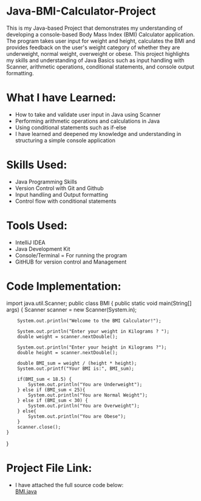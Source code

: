 # Java-BMI-Calculator-Project
This is my Java-based Project that demonstrates my understanding of developing a console-based Body Mass Index (BMI) Calculator application. The program takes user input for weight and height, calculates the BMI and provides feedback on the user's weight category of whether they are underweight, normal weight, overweight or obese. This project highlights my skills and understanding of Java Basics such as input handling with Scanner, arithmetic operations, conditional statements, and console output formatting. 

# What I have Learned: 
- How to take and validate user input in Java using Scanner
- Performing arithmetic operations and calculations in Java
- Using conditional statements such as if-else
- I have learned and deepened my knowledge and understanding in structuring a simple console application

# Skills Used:
- Java Programming Skills
- Version Control with Git and Github
- Input handling and Output formatting
- Control flow with conditional statements

# Tools Used: 
- IntelliJ IDEA
- Java Development Kit
- Console/Terminal = For running the program
- GitHUB for version control and Management 

# Code Implementation: 

import java.util.Scanner;
public class BMI {
    public static void main(String[] args) {
        Scanner scanner = new Scanner(System.in);

        System.out.println("Welcome to the BMI Calculator!");

        System.out.println("Enter your weight in Kilograms ? ");
        double weight = scanner.nextDouble();

        System.out.println("Enter your height in Kilograms ?");
        double height = scanner.nextDouble();

        double BMI_sum = weight / (height * height);
        System.out.printf("Your BMI is:", BMI_sum);

        if(BMI_sum < 18.5) {
            System.out.println("You are Underweight");
        } else if (BMI_sum < 25){
            System.out.println("You are Normal Weight");
        } else if (BMI_sum < 30) {
            System.out.println("You are Overweight");
        } else{
            System.out.println("You are Obese");
        }
        scanner.close();
    }
}

# Project File Link: 
- I have attached the full source code below:  
[BMI.java](https://github.com/user-attachments/files/22369151/BMI.java)


